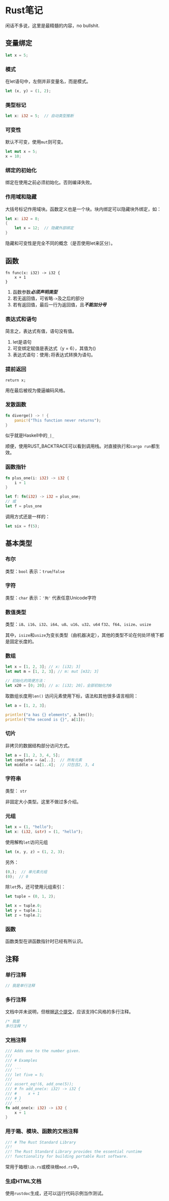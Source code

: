 # Rust笔记

闲话不多说，这里是最精髓的内容，no bullshit.

## 变量绑定

```rust
let x = 5;
```

### 模式

在let语句中，左侧并非变量名，而是模式。

```rust
let (x, y) = (1, 2);
```

### 类型标记

```rust
let x: i32 = 5;  // 自动类型推断
```

### 可变性

默认不可变，使用``mut``则可变。

```rust
let mut x = 5;
x = 10;
```

### 绑定的初始化

绑定在使用之前必须初始化。否则编译失败。

### 作用域和隐藏

大括号标记作用域块。函数定义也是一个块。块内绑定可以隐藏块外绑定，如：

```rust
let x: i32 = 8;
{
    let x = 12;  // 隐藏外部绑定
}
```

隐藏和可变性是完全不同的概念（是否使用let来区分）。

## 函数

```
fn func(x: i32) -> i32 {
    x + 1
}
```

1. 函数参数***必须声明类型***
2. 若无返回值，可省略``->``及之后的部分
3. 若有返回值，最后一行为返回值，且***不能加分号***

### 表达式和语句

简言之，表达式有值，语句没有值。

1. let是语句
2. 可变绑定赋值是表达式（y = 6），其值为()
3. 表达式语句：使用``;``将表达式转换为语句。

### 提前返回

```
return x;
```

用在最后被视为傻逼编码风格。

### 发散函数

```rust
fn diverge() -> ! {
    panic!("This function never returns");
}
```

似乎就是Haskell中的``_|_``

顺便，使用RUST_BACKTRACE可以看到调用栈。对直接执行和``cargo run``都生效。

### 函数指针

```rust
fn plus_one(i: i32) -> i32 {
    i + 1
}

let f: fn(i32) -> i32 = plus_one;
// 或
let f = plus_one
```

调用方式还是一样的：

```rust
let six = f(5);
```

## 基本类型

### 布尔

类型：``bool``
表示：``true``/``false``

### 字符

类型：``char``
表示：``'狗'``
代表任意Unicode字符

### 数值类型

类型：``i8``、``i16``、``i32``、``i64``、``u8``、``u16``、``u32``、``u64``
    ``f32``、``f64``、``isize``、``usize``

其中，``isize``和``usize``为变长类型（由机器决定），其他的类型不论在何处环境下都是固定长度的。

### 数组

```rust
let x = [1, 2, 3]; // x: [i32; 3]
let mut m = [1, 2, 3]; // m: mut [m32; 3]

// 初始化的简便方法：
let x20 = [0; 20]; // a: [i32; 20]，全部初始化为0
```

取数组长度用``len()``
访问元素使用下标，语法和其他很多语言相同：

```rust
let a = [1, 2, 3];

println!("a has {} elements", a.len());
println!("the second is {}", a[1]);
```

### 切片

非拷贝的数据结构部分访问方式。

```rust
let a = [1, 2, 3, 4, 5];
let complete = &a[..];  // 所有元素
let middle = &a[1..4];  // 只包含2, 3, 4
```

### 字符串

类型： ``str``

非固定大小类型。这里不做过多介绍。

### 元组

```rust
let x = (1, "hello");
let x: (i32, &str) = (1, "hello");
```

使用解构``let``访问元组

```rust
let (x, y, z) = (1, 2, 3);
```

另外：

```rust
(0,);  // 单元素元组
(0);  // 0
```

除``let``外，还可使用元组索引：

```rust
let tuple = (0, 1, 2);

let x = tuple.0;
let y = tuple.1;
let z = tuple.2;
```

### 函数

函数类型在讲函数指针时已经有所认识。

## 注释

### 单行注释

```rust
// 我是单行注释
```

### 多行注释

文档中并未说明，但根据[这个提交](https://github.com/rust-lang/rust/commit/244ea680820c205461ad5af979c0a722372e6dc6)，应该支持C风格的多行注释。

```rust
/* 我是
多行注释 */
```

### 文档注释

```rust
/// Adds one to the number given.
///
/// # Examples
///
/// ```
/// let five = 5;
///
/// assert_eq!(6, add_one(5));
/// # fn add_one(x: i32) -> i32 {
/// #     x + 1
/// # }
/// ```
fn add_one(x: i32) -> i32 {
    x + 1
}
```

### 用于箱、模块、函数的文档注释

```rust
//! # The Rust Standard Library
//!
//! The Rust Standard Library provides the essential runtime
//! functionality for building portable Rust software.
```

常用于箱根``lib.rs``或模块根``mod.rs``中。

### 生成HTML文档

使用``rustdoc``生成，还可以运行代码示例当作测试。
